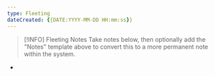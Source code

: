 ```yaml
---
type: Fleeting
dateCreated: {{DATE:YYYY-MM-DD HH:mm:ss}}
---
```


> [!INFO] Fleeting Notes
> Take notes below, then optionally add the "Notes" template above to convert this to a more permanent note within the system.

* 